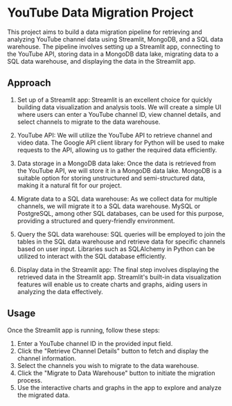 # YouTube Data Migration Project

This project aims to build a data migration pipeline for retrieving and analyzing YouTube channel data using Streamlit, MongoDB, and a SQL data warehouse. The pipeline involves setting up a Streamlit app, connecting to the YouTube API, storing data in a MongoDB data lake, migrating data to a SQL data warehouse, and displaying the data in the Streamlit app.

## Approach

1. Set up of a Streamlit app: Streamlit is an excellent choice for quickly building data visualization and analysis tools. We will create a simple UI where users can enter a YouTube channel ID, view channel details, and select channels to migrate to the data warehouse.

2. YouTube API: We will utilize the YouTube API to retrieve channel and video data. The Google API client library for Python will be used to make requests to the API, allowing us to gather the required data efficiently.

3. Data storage in a MongoDB data lake: Once the data is retrieved from the YouTube API, we will store it in a MongoDB data lake. MongoDB is a suitable option for storing unstructured and semi-structured data, making it a natural fit for our project.

4. Migrate data to a SQL data warehouse: As we collect data for multiple channels, we will migrate it to a SQL data warehouse. MySQL or PostgreSQL, among other SQL databases, can be used for this purpose, providing a structured and query-friendly environment.

5. Query the SQL data warehouse: SQL queries will be employed to join the tables in the SQL data warehouse and retrieve data for specific channels based on user input. Libraries such as SQLAlchemy in Python can be utilized to interact with the SQL database efficiently.

6. Display data in the Streamlit app: The final step involves displaying the retrieved data in the Streamlit app. Streamlit's built-in data visualization features will enable us to create charts and graphs, aiding users in analyzing the data effectively.


## Usage

Once the Streamlit app is running, follow these steps:

1. Enter a YouTube channel ID in the provided input field.
2. Click the "Retrieve Channel Details" button to fetch and display the channel information.
3. Select the channels you wish to migrate to the data warehouse.
4. Click the "Migrate to Data Warehouse" button to initiate the migration process.
5. Use the interactive charts and graphs in the app to explore and analyze the migrated data.

